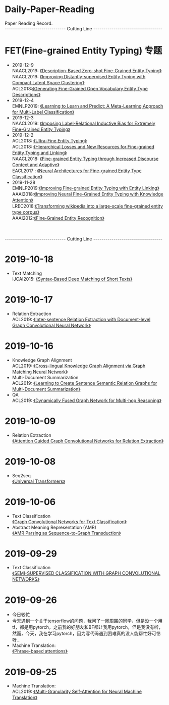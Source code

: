 # Daily-Paper-Reading
Paper Reading Record.<br>
------------------------------ Cutting Line ----------------------------------
# FET(Fine-grained Entity Typing) 专题
- 2019-12-9
<br>NAACL2019: [《Description-Based Zero-shot Fine-Grained Entity Typing》](https://www.aclweb.org/anthology/N19-1087.pdf)
<br>NAACL2019: [《Improving Distantly-supervised Entity Typing with Compact Latent Space Clustering》](https://www.aclweb.org/anthology/N19-1294.pdf)
<br>ACL2018:[《Generating Fine-Grained Open Vocabulary Entity Type Descriptions》](https://www.aclweb.org/anthology/P18-1081.pdf)
- 2019-12-4
<br>EMNLP2019: [《Learning to Learn and Predict: A Meta-Learning Approach for Multi-Label Classification》](https://arxiv.org/pdf/1909.04176)
- 2019-12-3
<br>NAACL2019: [《Imposing Label-Relational Inductive Bias for Extremely Fine-Grained Entity Typing》](https://www.aclweb.org/anthology/N19-1084.pdf)
- 2019-12-2
<br>ACL2018: [《Ultra-Fine Entity Typing》](https://arxiv.org/abs/1807.04905v1)
<br>ACL2018: [《Hierarchical Losses and New Resources for Fine-grained Entity Typing and Linking》](https://www.aclweb.org/anthology/P18-1010/)
<br>NAACL2018: [《Fine-grained Entity Typing through Increased Discourse Context and Adaptive》](https://www.aclweb.org/anthology/S18-2022.pdf)
<br>EACL2017 : [《Neural Architectures for Fine-grained Entity Type Classification》](https://www.aclweb.org/anthology/E17-1119.pdf)
- 2019-11-28
<br> EMNLP2019:[《Improving Fine-grained Entity Typing with Entity Linking》](https://arxiv.org/pdf/1909.12079)
<br> AAAI2018:[《Improving Neural Fine-Grained Entity Typing with Knowledge Attention》](https://www.aaai.org/ocs/index.php/AAAI/AAAI18/paper/view/16321/16167)
<br>LREC2018:[《Transforming wikipedia into a large-scale fine-grained entity type corpus》](http://www.lrec-conf.org/proceedings/lrec2018/summaries/11.html)
<br>AAAI2012:[《Fine-Grained Entity Recognition》](https://www.aaai.org/ocs/index.php/AAAI/AAAI12/paper/download/5152/5124)


<br><br>------------------------------ Cutting Line ----------------------------------
# 2019-10-18
- Text Matching
<br>IJCAI2015: [《Syntax-Based Deep Matching of Short Texts》](https://arxiv.org/abs/1503.02427)

# 2019-10-17
- Relation Extraction
<br>ACL2019: [《Inter-sentence Relation Extraction with Document-level Graph Convolutional Neural Network》](https://arxiv.org/abs/1906.04684)

# 2019-10-16
- Knowledge Graph Alignment
<br>ACL2019: [《Cross-lingual Knowledge Graph Alignment via Graph Matching Neural Network》](https://arxiv.org/abs/1905.11605v1)
- Multi-Document Summarization
<br>ACL2019: [《Learning to Create Sentence Semantic Relation Graphs for Multi-Document Summarization》](https://arxiv.org/pdf/1909.12231)
- QA
<br>ACL2019: [《Dynamically Fused Graph Network for Multi-hop Reasoning》](https://arxiv.org/abs/1905.06933?context=cs)

# 2019-10-09
- Relation Extraction
<br>[《Attention Guided Graph Convolutional Networks for Relation Extraction》](https://arxiv.org/abs/1906.07510)

# 2019-10-08
- Seq2seq
<br>[《Universal Transformers》](https://arxiv.org/abs/1807.03819)

# 2019-10-06
- Text Classification
<br>[《Graph Convolutional Networks for Text Classification》](https://arxiv.org/abs/1809.05679v1)<br>
- Abstract Meaning Representation (AMR)
<br>[《AMR Parsing as Sequence-to-Graph Transduction》](https://arxiv.org/abs/1905.08704v1)

# 2019-09-29
- Text Classification
<br>[《SEMI-SUPERVISED CLASSIFICATION WITH GRAPH CONVOLUTIONAL NETWORKS》](https://arxiv.org/pdf/1609.02907.pdf)

# 2019-09-26
- 今日较忙
- 今天遇到一个关于tensorflow的问题，我问了一圈周围的同学，但是没一个用tf，都是用pytorch，之前我的好朋友和BF都让我用pytorch，但是我没有听，然而，今天，我在学习pytorch，因为写代码遇到困难真的没人能帮忙好可怜呀...
- Machine Translation:
<br> [《Phrase-based attentions》](https://arxiv.org/pdf/1810.03444.pdf)

# 2019-09-25
- Machine Translation:
  <br>ACL2019:
  [《Multi-Granularity Self-Attention for Neural Machine Translation》](https://arxiv.org/pdf/1909.02222)
